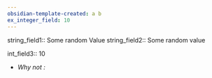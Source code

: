 ```yaml
---
obsidian-template-created: a b
ex_integer_field: 10
---
```


string_field1:: Some random Value
string_field2:: Some random value

int_field3:: 10
- *Why not :*
